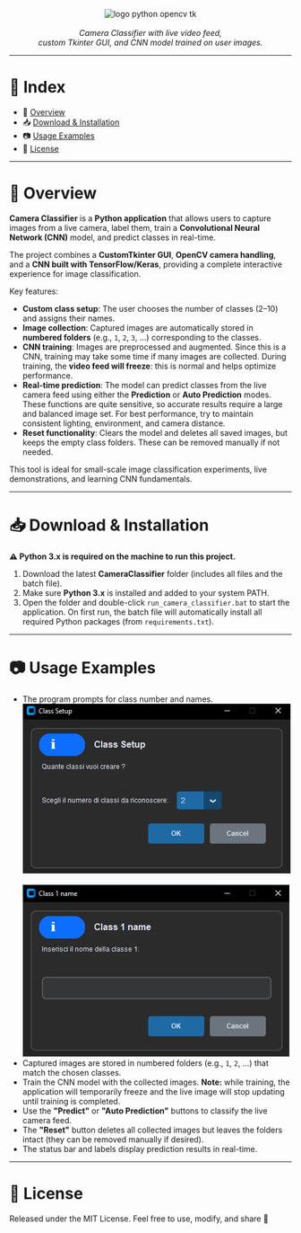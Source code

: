 <p align="center">
  <img src="https://skillicons.dev/icons?i=python,opencv,tk" alt="logo python opencv tk" width="25%">
  <br><br>
  <i>Camera Classifier with live video feed,<br>
  custom Tkinter GUI, and CNN model trained on user images.</i>
</p>

---

# 📖 Index

* 📌 [Overview](#-overview)
* 📥 [Download & Installation](#-download--installation)
* 📷 [Usage Examples](#-usage-examples)
* 📄 [License](#-license)

---

# 📌 Overview

**Camera Classifier** is a **Python application** that allows users to capture images from a live camera, label them, train a **Convolutional Neural Network (CNN)** model, and predict classes in real-time.

The project combines a **CustomTkinter GUI**, **OpenCV camera handling**, and a **CNN built with TensorFlow/Keras**, providing a complete interactive experience for image classification.

Key features:

* **Custom class setup**: The user chooses the number of classes (2–10) and assigns their names.
* **Image collection**: Captured images are automatically stored in **numbered folders** (e.g., `1`, `2`, `3`, …) corresponding to the classes.
* **CNN training**: Images are preprocessed and augmented. Since this is a CNN, training may take some time if many images are collected. During training, the **video feed will freeze**: this is normal and helps optimize performance.
* **Real-time prediction**: The model can predict classes from the live camera feed using either the **Prediction** or **Auto Prediction** modes. These functions are quite sensitive, so accurate results require a large and balanced image set. For best performance, try to maintain consistent lighting, environment, and camera distance.
* **Reset functionality**: Clears the model and deletes all saved images, but keeps the empty class folders. These can be removed manually if not needed.

This tool is ideal for small-scale image classification experiments, live demonstrations, and learning CNN fundamentals.

---

# 📥 Download & Installation

**⚠️ Python 3.x is required on the machine to run this project.**

1. Download the latest **CameraClassifier** folder (includes all files and the batch file).
2. Make sure **Python 3.x** is installed and added to your system PATH.
3. Open the folder and double-click `run_camera_classifier.bat` to start the application.
   On first run, the batch file will automatically install all required Python packages (from `requirements.txt`).

---

# 📷 Usage Examples

* The program prompts for class number and names.
<br>![App Screenshot](img/setup.png)<br>
<br>![App Screenshot](img/class.png)<br>
* Captured images are stored in numbered folders (e.g., `1`, `2`, …) that match the chosen classes.
* Train the CNN model with the collected images. **Note:** while training, the application will temporarily freeze and the live image will stop updating until training is completed.
* Use the **"Predict"** or **"Auto Prediction"** buttons to classify the live camera feed.
* The **"Reset"** button deletes all collected images but leaves the folders intact (they can be removed manually if desired).
* The status bar and labels display prediction results in real-time.


---

# 📄 License

Released under the MIT License.
Feel free to use, modify, and share 🚀
